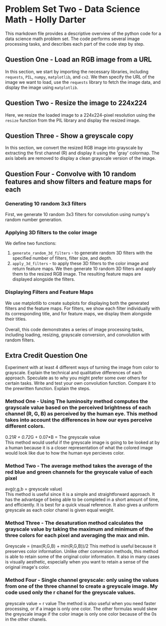 # Problem Set Two - Data Science Math - Holly Darter
This markdown file provides a descriptive overview of the python code for a data science math problem set. The code performs several image processing tasks, and describes each part of the code step by step. 
## Question One - Load an RGB image from a URL
In this section, we start by importing the necessary libraries, including `requests`, `PIL`, `numpy`, `matplotlib`, and `cv2`. We then specify the URL of the image we want to load, use the `requests` library to fetch the image data, and display the image using `matplotlib`.
## Question Two - Resize the image to 224x224 
Here, we resize the loaded image to a 224x224-pixel resolution using the `resize` function from the PIL library and display the resized image.
## Question Three - Show a greyscale copy
In this section, we convert the resized RGB image into grayscale by extracting the first channel (R) and display it using the 'gray' colormap. The axis labels are removed to display a clean grayscale version of the image.
## Question Four - Convolve with 10 random features and show filters and feature maps for each
### Generating 10 random 3x3 filters
First, we generate 10 random 3x3 filters for convolution using numpy's random number generation.
### Applying 3D filters to the color image
We define two functions:
1. `generate_random_3d_filters` - to generate random 3D filters with the specified number of filters, filter size, and depth.
2. `apply_3d_filters` - to apply these 3D filters to the color image and return feature maps.
We then generate 10 random 3D filters and apply them to the resized RGB image. The resulting feature maps are displayed alongside the filters.
### Displaying Filters and Feature Maps
We use matplotlib to create subplots for displaying both the generated filters and the feature maps. For filters, we show each filter individually with its corresponding title, and for feature maps, we display them alongside their titles.<br>
<br>
Overall, this code demonstrates a series of image processing tasks, including loading, resizing, grayscale conversion, and convolution with random filters.
## Extra Credit Question One 
Experiment with at least 4 different ways of turning the image from color to grayscale. Explain the technical and qualitative differences of each approach. Speculate as to why you might prefer some over others for certain tasks. Write and test your own convolution function. Compare it to the prewritten function. Explain the steps.
### Method One - Using The luminosity method computes the grayscale value based on the perceived brightness of each channel (R, G, B) as perceived by the human eye. This method takes into account the differences in how our eyes perceive different colors.
0.21*R + 0.72*G + 0.07*B = The greyscale value <br>
This method would useful if the greyscale image is going to be looked at by a human because it is a closer representation of what the colored image would look like due to how the human eye percieves color. 
### Method Two - The average method takes the average of the red blue and green channels for the greyscale value of each pixel
avg(r,g,b = greyscale value) <br>
This method is useful since it is a simple and straightforward approach. It has the advantage of being able to be completed in a short amount of time, and efficiently. It is best for a quick visual reference. It also gives a uniform greyscale as each color chanel is given equal weight. 
### Method Three - The desaturation method calculates the grayscale value by taking the maximum and minimum of the three colors for each pixel and averaging the max and min.
Greyscale = (max(R,G,B) + min(R,G,B))/2
This method is useful because it preserves color information. Unlike other conversion methods, this method is able to retain some of the original color information. It also in many cases is visually aesthetic, especially when you want to retain a sense of the original image's color. 
### Method Four - Single channel greyscale: only using the values from one of the three channel to create a greyscale image. My code used only the r chanel for the greyscale values. 
greyscale value = r value
The method is also useful when you need faster processing, or if a image is only one color. The other formulas would skew the greyscale image if the color image is only one color because of the 0s in the other chanels. 
